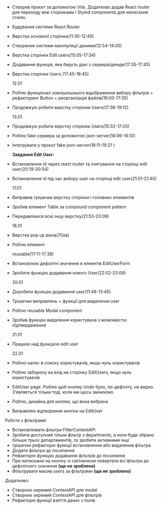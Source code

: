 - Створив проєкт за допомогою Vite. Додатково додав React router для переходу між сторінками і Styled components для написання стилю.

- Будування системи React Router
- Верстка основної сторінки(11:30-12:45)
- Cтворення системи маніпуляції даними(12:54-14:05)
- Верстка сторінки Edit users(15:05-17:34)
- Додавання функція, яки беруть дані з сервера/деінде(17:35-17:45)
- Верстка сторінки Users (17:45-18:45)

  12.01

- Роблю функціонал зовнішнішнього відображення вибору фільтрів + рефакторинг Button + реорганізація файлів(16:00-17:35)
- Продовжую робити верстку сторінки Users(17:38-19:12)

  13.01

- Продовжую робити верстку сторінки Users(15:32-17:20)
- Роблю fake сервера за допомогою json-server(18:06-18:10)
- Інтегрувати у проєкт fake json-server(18:11-19:21 )

  **Завдання Edit User:**

- Встановлення id через react router та зчитування на сторінці edit user(20:19-20:54)
- Встановлення id під час вибору user на сторінці edit user(21:01-21:40)

  17.01

- Виправив трішечки верстку сторінки і головних елементів
- Зробив елемент Table за compound component pattern
- Передивляюся всю іншу верстку(21:53-23:09)

  18.01

- Верстка pop up вікна(70хв)
- Роблю елемент <Form> reusable(17:11-17:38)
- Встановлюю дефолтні значення в елеентів EditUserForm
- Зробити функцію додавання нового User(22:02-23:06)

  20.01

- Доробити функцію додавання user(11:48-13:45)
- Трішечки виправлень + функції для видалення user
- Роблю reusable Modal component
- Зробив функцію видалення користувача з можливістю підтвердеження

  21.01

- Працюю над функцією edit user

  22.01

- Роблю напис в списку користувачів, якщо нуль користувачів
- Роблю заборону на вхід на сторінку EditUsers, якщо нуль користувачів
- EditUser page. Роблю щоб кнопку Undo було, по-дефолту, не видно. Зʼявляється тільки тоді, коли ми щось змінюємо.
- Роблю, дизайна для кнопки, що вона вибрана
- Виправляю відтворення кнопок на EditUser

Робота з фільтрами:

- Встановлювати фільтри FilterContextAPI
- Зробити доступний тільки фільтр з departments, а коли буде обрано більше трьох департаментів, то зробити активними інші
- трішечки рефакторю функції встановлення або видалення фільтра
- Додати фільтри до посилання
- Рефакторю функцію додавання фільтрів до посилання
- При натисканні на кнопку зі смітничком повертати всі фільтри до дефолтного значення **(ще не зроблено)**
- Фільтрувати масив users за фільтрами **(ще не зроблено)**

Додатково:

- Створюю окремий ContextAPI для modal
- Створюю окремий ContextAPI для фільтрів
- Рефакторю функції взяття даних з полів
